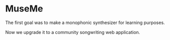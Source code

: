 # MuseMe

The first goal was to make a monophonic synthesizer for learning purposes.

Now we upgrade it to a community songwriting web application.
